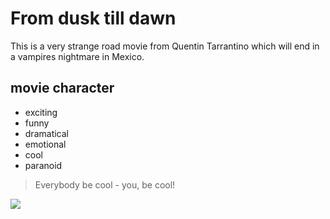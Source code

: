 # From dusk till dawn
This is a very strange road movie from Quentin Tarrantino which will end in a vampires nightmare in Mexico.
## movie character
* exciting
* funny
* dramatical
* emotional
* cool
* paranoid

> Everybody be cool - you, be cool!

<img src="https://en.wikipedia.org/wiki/File:From_dusk_till_dawn_poster.jpg"/>